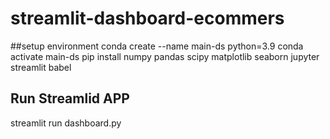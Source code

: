 # streamlit-dashboard-ecommers

##setup environment
conda create --name main-ds python=3.9
conda activate main-ds
pip install numpy pandas scipy matplotlib seaborn jupyter streamlit babel

## Run Streamlid APP
streamlit run dashboard.py
